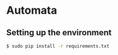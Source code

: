 Automata
========


Setting up the environment
--------------------------

```bash
$ sudo pip install -r requirements.txt
```